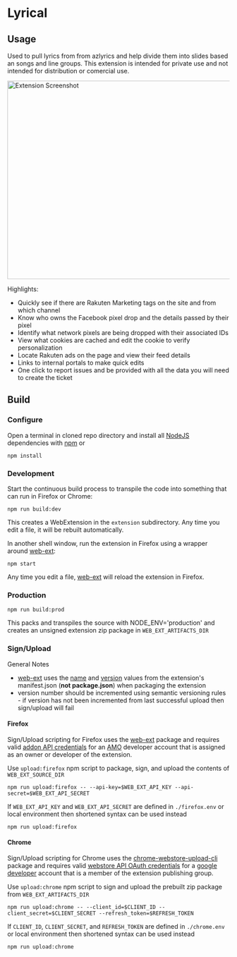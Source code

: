 # Lyrical 

## Usage
Used to pull lyrics from from azlyrics and help divide them into slides based an songs and line groups.
This extension is intended for private use and not intended for distribution or comercial use.

<img src="screenshots/lyrical_screen.png" alt="Extension Screenshot" width="640" height="450">

Highlights:
- Quickly see if there are Rakuten Marketing tags on the site and from which channel
- Know who owns the Facebook pixel drop and the details passed by their pixel
- Identify what network pixels are being dropped with their associated IDs
- View what cookies are cached and edit the cookie to verify personalization
- Locate Rakuten ads on the page and view their feed details
- Links to internal portals to make quick edits
- One click to report issues and be provided with all the data you will need to create the ticket

## Build

### Configure

Open a terminal in cloned repo directory and install all
[NodeJS][nodejs] dependencies with [npm](http://npmjs.com/) or

    npm install

### Development

Start the continuous build process to transpile the code into something that
can run in Firefox or Chrome:

    npm run build:dev

This creates a WebExtension in the `extension` subdirectory.
Any time you edit a file, it will be rebuilt automatically.

In another shell window, run the extension in Firefox using a wrapper
around [web-ext][web-ext]:

    npm start

Any time you edit a file, [web-ext][web-ext] will reload the extension
in Firefox. 

### Production

    npm run build:prod

This packs and transpiles the source with NODE_ENV='production' and creates an unsigned extension zip package in `WEB_EXT_ARTIFACTS_DIR`

### Sign/Upload
General Notes
* [web-ext] uses the [name](https://developer.mozilla.org/en-US/Add-ons/WebExtensions/manifest.json/name) and [version](https://developer.mozilla.org/en-US/Add-ons/WebExtensions/manifest.json/version) values from the extension's manifest.json (**not package.json**) when packaging the extension
* version number should be incremented using semantic versioning rules - if version has not been incremented from last successful upload then sign/upload will fail

#### Firefox

Sign/Upload scripting for Firefox uses the [web-ext] package and requires valid [addon API credentials](http://addons-server.readthedocs.io/en/latest/topics/api/auth.html#access-credentials) for an [AMO](addons.mozilla.org) developer account that is assigned as an owner or developer of the extension.

Use `upload:firefox` npm script to package, sign, and upload the contents of `WEB_EXT_SOURCE_DIR`

    npm run upload:firefox -- --api-key=$WEB_EXT_API_KEY --api-secret=$WEB_EXT_API_SECRET

If `WEB_EXT_API_KEY` and `WEB_EXT_API_SECRET` are defined in `./firefox.env` or local environment then shortened syntax can be used instead

    npm run upload:firefox


#### Chrome

Sign/Upload scripting for Chrome uses the [chrome-webstore-upload-cli] package and requires valid [webstore API OAuth credentials](https://github.com/DrewML/chrome-webstore-upload/blob/master/How%20to%20generate%20Google%20API%20keys.md) for a [google developer](https://developer.chrome.com/webstore/publish) account that is a member of the extension publishing group. 

Use `upload:chrome` npm script to sign and upload the prebuilt zip package from `WEB_EXT_ARTIFACTS_DIR`

    npm run upload:chrome -- --client_id=$CLIENT_ID --client_secret=$CLIENT_SECRET --refresh_token=$REFRESH_TOKEN

If `CLIENT_ID`, `CLIENT_SECRET`, and `REFRESH_TOKEN` are defined in `./chrome.env` or local environment then shortened syntax can be used instead

    npm run upload:chrome


[react]: https://facebook.github.io/react/
[nodejs]: https://nodejs.org/en/
[web-ext]: https://developer.mozilla.org/en-US/Add-ons/WebExtensions/Getting_started_with_web-ext
[chrome-webstore-upload-cli]: https://github.com/DrewML/chrome-webstore-upload-cli
